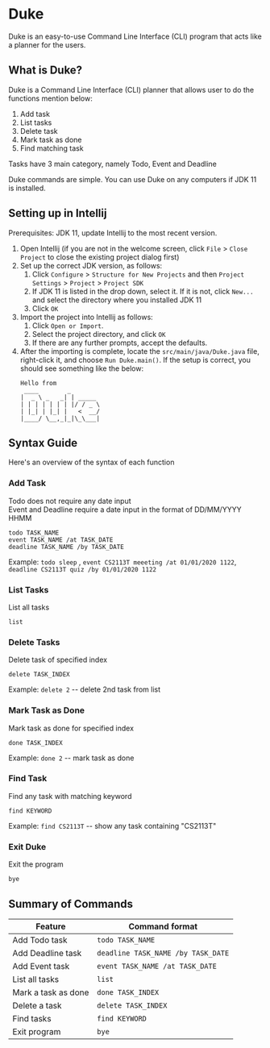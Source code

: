 # Duke 
Duke is an easy-to-use Command Line Interface (CLI) program that acts like a planner for the users.

## What is Duke?
Duke is a Command Line Interface (CLI) planner that allows user to do the functions mention below:
1. Add task
1. List tasks
1. Delete task
1. Mark task as done
1. Find matching task
    
Tasks have 3 main category, namely Todo, Event and Deadline

Duke commands are simple. You can use Duke on any computers if JDK 11 is installed.

## Setting up in Intellij

Prerequisites: JDK 11, update Intellij to the most recent version.

1. Open Intellij (if you are not in the welcome screen, click `File` > `Close Project` to close the existing project dialog first)
1. Set up the correct JDK version, as follows:
   1. Click `Configure` > `Structure for New Projects` and then `Project Settings` > `Project` > `Project SDK`
   1. If JDK 11 is listed in the drop down, select it. If it is not, click `New...` and select the directory where you installed JDK 11
   1. Click `OK`
1. Import the project into Intellij as follows:
   1. Click `Open or Import`.
   1. Select the project directory, and click `OK`
   1. If there are any further prompts, accept the defaults.
1. After the importing is complete, locate the `src/main/java/Duke.java` file, right-click it, and choose `Run Duke.main()`. If the setup is correct, you should see something like the below:
   ```
   Hello from
    ____        _        
   |  _ \ _   _| | _____ 
   | | | | | | | |/ / _ \
   | |_| | |_| |   <  __/
   |____/ \__,_|_|\_\___|
   ```
   
## Syntax Guide
Here's an overview of the syntax of each function

### Add Task
Todo does not require any date input<br />
Event and Deadline require a date input in the format of DD/MM/YYYY HHMM
```
todo TASK_NAME
event TASK_NAME /at TASK_DATE
deadline TASK_NAME /by TASK_DATE
```

Example: `todo sleep` , `event CS2113T meeeting /at 01/01/2020 1122`, `deadline CS2113T quiz /by 01/01/2020 1122`
### List Tasks
List all tasks
```
list
```
### Delete Tasks
Delete task of specified index
```
delete TASK_INDEX
```
Example: `delete 2`  -- delete 2nd task from list
### Mark Task as Done
Mark task as done for specified index
```
done TASK_INDEX
```
Example: `done 2`  -- mark task as done

### Find Task
Find any task with matching keyword
```
find KEYWORD
```
Example: `find CS2113T` -- show any task containing "CS2113T"

### Exit Duke
Exit the program
```
bye 
```
 ## Summary of Commands
 
Feature|Command format
---|---
Add Todo task| `todo TASK_NAME`
Add Deadline task| `deadline TASK_NAME /by TASK_DATE`
Add Event task| `event TASK_NAME /at TASK_DATE`
List all tasks| `list`
Mark a task as done| `done TASK_INDEX`
Delete a task| `delete TASK_INDEX`
Find tasks| `find KEYWORD`
Exit program| `bye`

